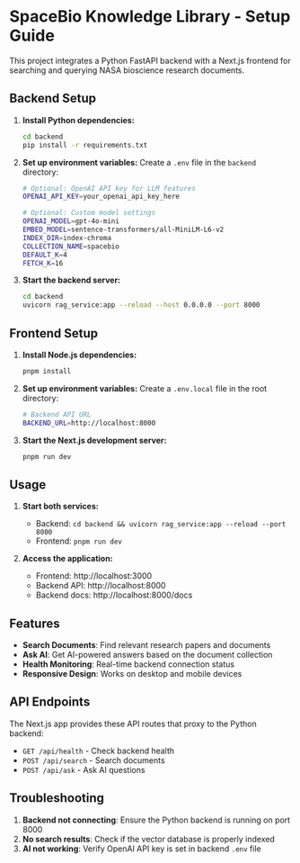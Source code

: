 # SpaceBio Knowledge Library - Setup Guide

This project integrates a Python FastAPI backend with a Next.js frontend for searching and querying NASA bioscience research documents.

## Backend Setup

1. **Install Python dependencies:**
   ```bash
   cd backend
   pip install -r requirements.txt
   ```

2. **Set up environment variables:**
   Create a `.env` file in the `backend` directory:
   ```bash
   # Optional: OpenAI API key for LLM features
   OPENAI_API_KEY=your_openai_api_key_here
   
   # Optional: Custom model settings
   OPENAI_MODEL=gpt-4o-mini
   EMBED_MODEL=sentence-transformers/all-MiniLM-L6-v2
   INDEX_DIR=index-chroma
   COLLECTION_NAME=spacebio
   DEFAULT_K=4
   FETCH_K=16
   ```

3. **Start the backend server:**
   ```bash
   cd backend
   uvicorn rag_service:app --reload --host 0.0.0.0 --port 8000
   ```

## Frontend Setup

1. **Install Node.js dependencies:**
   ```bash
   pnpm install
   ```

2. **Set up environment variables:**
   Create a `.env.local` file in the root directory:
   ```bash
   # Backend API URL
   BACKEND_URL=http://localhost:8000
   ```

3. **Start the Next.js development server:**
   ```bash
   pnpm run dev
   ```

## Usage

1. **Start both services:**
   - Backend: `cd backend && uvicorn rag_service:app --reload --port 8000`
   - Frontend: `pnpm run dev`

2. **Access the application:**
   - Frontend: http://localhost:3000
   - Backend API: http://localhost:8000
   - Backend docs: http://localhost:8000/docs

## Features

- **Search Documents**: Find relevant research papers and documents
- **Ask AI**: Get AI-powered answers based on the document collection
- **Health Monitoring**: Real-time backend connection status
- **Responsive Design**: Works on desktop and mobile devices

## API Endpoints

The Next.js app provides these API routes that proxy to the Python backend:

- `GET /api/health` - Check backend health
- `POST /api/search` - Search documents
- `POST /api/ask` - Ask AI questions

## Troubleshooting

1. **Backend not connecting**: Ensure the Python backend is running on port 8000
2. **No search results**: Check if the vector database is properly indexed
3. **AI not working**: Verify OpenAI API key is set in backend `.env` file
